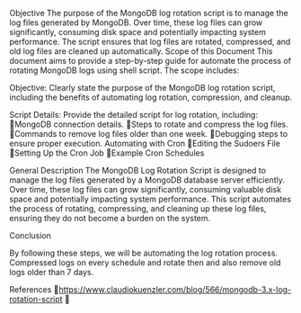 Objective
The purpose of the MongoDB log rotation script is to manage the log files generated by MongoDB. Over time, these log files can grow significantly, consuming disk space and potentially impacting system performance. The script ensures that log files are rotated, compressed, and old log files are cleaned up automatically.
Scope of this Document 
This document aims to provide a step-by-step guide for automate the process of rotating MongoDB logs  using shell script. The scope includes:

Objective: Clearly state the purpose of the MongoDB log rotation script, including the benefits of automating log rotation, compression, and cleanup.
 
Script Details: Provide the detailed script for log rotation, including:
MongoDB connection details.
Steps to rotate and compress the log files.
Commands to remove log files older than one week.
Debugging steps to ensure proper execution.
Automating with Cron
Editing the Sudoers File
Setting Up the Cron Job
Example Cron Schedules

General Description
The MongoDB Log Rotation Script is designed to manage the log files generated by a MongoDB database server efficiently. Over time, these log files can grow significantly, 
consuming valuable disk space and potentially impacting system performance. 
This script automates the process of rotating, compressing, and cleaning up these log files, ensuring they do not become a burden on the system.

Conclusion 

By following these steps, we will be automating the log rotation process. Compressed logs on every schedule and rotate then and also remove old logs older than 7 days. 

References
https://www.claudiokuenzler.com/blog/566/mongodb-3.x-log-rotation-script

